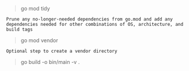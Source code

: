 > go mod tidy 

```
Prune any no-longer-needed dependencies from go.mod and add any dependencies needed for other combinations of OS, architecture, and build tags
```

> go mod vendor

```
Optional step to create a vendor directory
```

> go build -o bin/main -v .